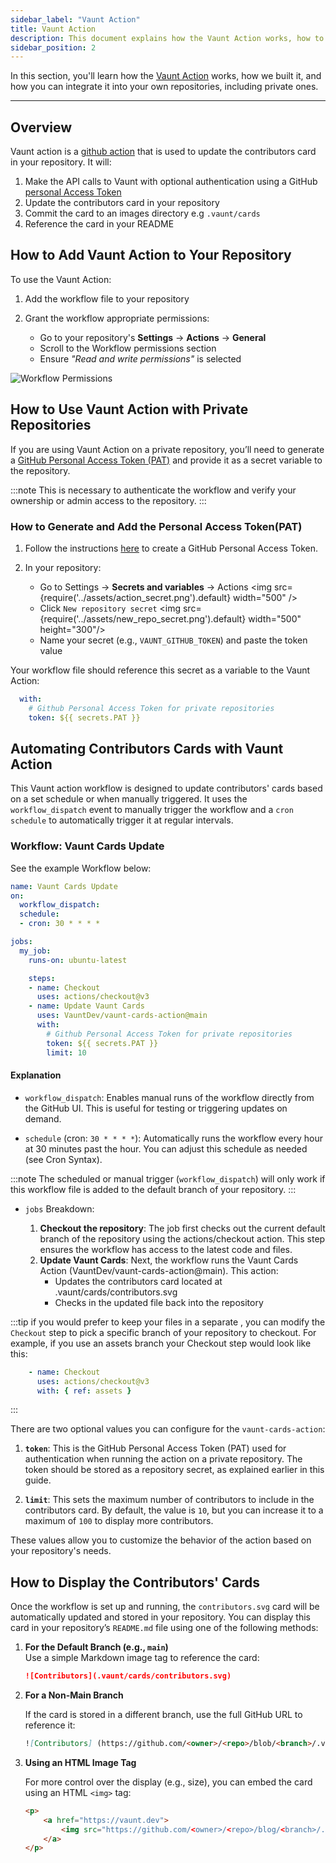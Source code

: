 ```yaml
---
sidebar_label: "Vaunt Action"
title: Vaunt Action
description: This document explains how the Vaunt Action works, how to set it up, and how to use it in your repositories
sidebar_position: 2
---
```


In this section, you'll learn how the [Vaunt Action](<(https://github.com/marketplace/actions/vaunt-cards-action)>) works, how we built it, and how you can integrate it into your own repositories, including private ones.

---

## Overview

Vaunt action is a [github action](https://docs.github.com/en/actions/learn-github-actions/understanding-github-actions) that is used to update the contributors card in your repository.
It will:

1. Make the API calls to Vaunt with optional authentication using a GitHub [personal Access Token](https://docs.github.com/en/authentication/keeping-your-account-and-data-secure/managing-your-personal-access-tokens)
2. Update the contributors card in your repository
3. Commit the card to an images directory e.g `.vaunt/cards`
4. Reference the card in your README

## How to Add Vaunt Action to Your Repository

To use the Vaunt Action:

1. Add the workflow file to your repository
2. Grant the workflow appropriate permissions:

   - Go to your repository's **Settings** → **Actions** → **General**
   - Scroll to the Workflow permissions section
   - Ensure *"Read and write permissions"* is selected

![Workflow Permissions](../assets/workflow_permission.png)

## How to Use Vaunt Action with Private Repositories

If you are using Vaunt Action on a private repository, you’ll need to generate a [GitHub Personal Access Token (PAT)](https://docs.github.com/en/authentication/keeping-your-account-and-data-secure/managing-your-personal-access-tokens) and provide it as a secret variable to the repository.

:::note
This is necessary to authenticate the workflow and verify your ownership or admin access to the repository.
:::

### How to Generate and Add the Personal Access Token(PAT)

1. Follow the instructions [here](https://docs.github.com/en/authentication/keeping-your-account-and-data-secure/managing-your-personal-access-tokens#creating-a-personal-access-token-classic) to create a GitHub Personal Access Token.

2. In your repository:
   - Go to Settings → **Secrets and variables** → Actions
     <img src={require('../assets/action_secret.png').default} width="500" />
   - Click `New repository secret`
     <img src={require('../assets/new_repo_secret.png').default} width="500" height="300"/>
   - Name your secret (e.g., `VAUNT_GITHUB_TOKEN`) and paste the token value

Your workflow file should reference this secret as a variable to the Vaunt Action:

```Yaml
  with:
    # Github Personal Access Token for private repositories
    token: ${{ secrets.PAT }}
```

## Automating Contributors Cards with Vaunt Action

This Vaunt action workflow is designed to update contributors' cards based on a set schedule or when manually triggered. It uses the `workflow_dispatch` event to manually trigger the workflow and a `cron schedule` to automatically trigger it at regular intervals.

### Workflow: Vaunt Cards Update

See the example Workflow below:

```Yaml
name: Vaunt Cards Update
on:
  workflow_dispatch:
  schedule:
  - cron: 30 * * * *

jobs:
  my_job:
    runs-on: ubuntu-latest

    steps:
    - name: Checkout
      uses: actions/checkout@v3
    - name: Update Vaunt Cards
      uses: VauntDev/vaunt-cards-action@main
      with:
        # Github Personal Access Token for private repositories
        token: ${{ secrets.PAT }}
        limit: 10
```

#### Explanation

- `workflow_dispatch`: Enables manual runs of the workflow directly from the GitHub UI. This is useful for testing or triggering updates on demand.

- `schedule` (cron: `30 * * * *`): Automatically runs the workflow every hour at 30 minutes past the hour. You can adjust this schedule as needed (see Cron Syntax).

:::note
The scheduled or manual trigger (`workflow_dispatch`) will only work if this workflow file is added to the default branch of your repository.
:::

- `jobs` Breakdown:

  1.  **Checkout the repository**: The job first checks out the current default branch of the repository using the actions/checkout action. This step ensures the workflow has access to the latest code and files.
  2.  **Update Vaunt Cards**: Next, the workflow runs the Vaunt Cards Action (VauntDev/vaunt-cards-action@main).
      This action:
      - Updates the contributors card located at .vaunt/cards/contributors.svg
      - Checks in the updated file back into the repository

:::tip
if you would prefer to keep your files in a separate , you can modify the `Checkout` step to pick a specific branch of your repository to checkout. For example, if you use an assets branch your Checkout step would look like this:

```Yaml
    - name: Checkout
      uses: actions/checkout@v3
      with: { ref: assets }
```

:::

There are two optional values you can configure for the `vaunt-cards-action`:

1. **`token`**: This is the GitHub Personal Access Token (PAT) used for authentication when running the action on a private repository. The token should be stored as a repository secret, as explained earlier in this guide.

2. **`limit`**: This sets the maximum number of contributors to include in the contributors card. By default, the value is `10`, but you can increase it to a maximum of `100` to display more contributors.

These values allow you to customize the behavior of the action based on your repository's needs.

## How to Display the Contributors' Cards

Once the workflow is set up and running, the `contributors.svg` card will be automatically updated and stored in your repository. You can display this card in your repository’s `README.md` file using one of the following methods:

1. **For the Default Branch (e.g., `main`)**  
   Use a simple Markdown image tag to reference the card:

   ```markdown
   ![Contributors](.vaunt/cards/contributors.svg)
   ```

2. **For a Non-Main Branch**

   If the card is stored in a different branch, use the full GitHub URL to reference it:

   ```markdown
   ![Contributors] (https://github.com/<owner>/<repo>/blob/<branch>/.vaunt/cards/contributors.svg) // Replace <owner>, <repo>, and <branch> with your actual repository details
   ```

3. **Using an HTML Image Tag**

   For more control over the display (e.g., size), you can embed the card using an HTML `<img>` tag:

   ```HTML
   <p>
       <a href="https://vaunt.dev">
           <img src="https://github.com/<owner>/<repo>/blog/<branch>/.vaunt/cards/contributors.svg" width="350" />  // Replace <owner>, <repo>, and <branch> with your actual repository details
       </a>
   </p>
   ```
